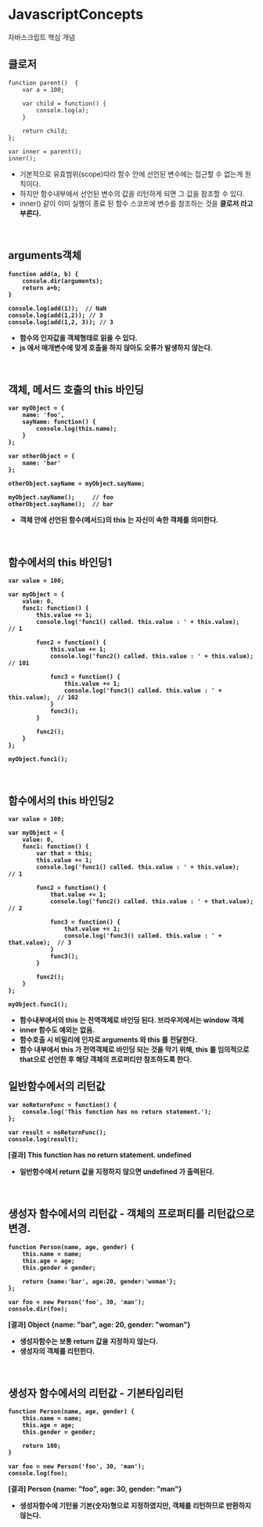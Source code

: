 # JavascriptConcepts
자바스크립트 핵심 개념

## 클로저

```
function parent()  {
	var a = 100;
	
	var child = function() {
		console.log(a);
	}
	
	return child;
};

var inner = parent();
inner();
```

- 기본적으로 유효범위(scope)따라 함수 안에 선언된 변수에는 접근할 수 없는게 원칙이다.
- 하지만 함수내부에서 선언된 변수의 값을 리턴하게 되면 그 값을 참조할 수 있다.
- inner() 같이 이미 실행이 종료 된 함수 스코프에 변수를 참조하는 것을 <b>클로저<b/> 라고 부른다.
  
<br>
  
## arguments객체

```
function add(a, b) {
	console.dir(arguments);
	return a+b;
}

console.log(add(1));  // NaN
console.log(add(1,2)); // 3
console.log(add(1,2, 3)); // 3
```

- 함수의 인자값을 객체형태로 읽을 수 있다.
- js 에서 매개변수에 맞게 호출을 하지 않아도 오류가 발생하지 않는다.

<br>

## 객체, 메서드 호출의 this 바인딩

```
var myObject = {
	name: 'foo',
	sayName: function() {
		console.log(this.name);
	}
};

var otherObject = {
	name: 'bar'
};

otherObject.sayName = myObject.sayName;

myObject.sayName(); 	// foo
otherObject.sayName();  // bar
```

- 객체 안에 선언된 함수(메서드)의 this 는 자신이 속한 객체를 의미한다.

<br>

## 함수에서의 this 바인딩1

```
var value = 100;

var myObject = {
	value: 0,
	func1: function() {	
		this.value += 1;
		console.log('func1() called. this.value : ' + this.value);   // 1
		
		func2 = function() {
			this.value += 1;
			console.log('func2() called. this.value : ' + this.value);   // 101
			
			func3 = function() {
				this.value += 1;
				console.log('func3() called. this.value : ' + this.value);  // 102
			}
			func3();
		}
		
		func2();
	}
};

myObject.func1();
```

<br>

## 함수에서의 this 바인딩2


```
var value = 100;

var myObject = {
	value: 0,
	func1: function() {	
		var that = this;
		this.value += 1;
		console.log('func1() called. this.value : ' + this.value);   // 1
		
		func2 = function() {
			that.value += 1;
			console.log('func2() called. this.value : ' + that.value);   // 2
			
			func3 = function() {
				that.value += 1;
				console.log('func3() called. this.value : ' + that.value);  // 3
			}
			func3();
		}
		
		func2();
	}
};

myObject.func1();
```

- 함수내부에서의 this 는 전역객체로 바인딩 된다. 브라우저에서는 window 객체
- inner 함수도 예외는 없음.
- 함수호출 시 비밀리에 인자로 arguments 와 this 를 전달한다.
- 함수 내부에서 this 가 전역객체로 바인딩 되는 것을 막기 위해, this 를 임의적으로 that으로 선언한 후 해당 객체의 프로퍼티만 참조하도록 한다.



## 일반함수에서의 리턴값

```
var noReturnFunc = function() {
	console.log('This function has no return statement.');
};

var result = noReturnFunc();
console.log(result);
```

[결과]
This function has no return statement.
undefined

- 일반함수에서 return 값을 지정하지 않으면 undefined 가 출력된다.

<br>


## 생성자 함수에서의 리턴값 - 객체의 프로퍼티를 리턴값으로 변경.

```
function Person(name, age, gender) {
	this.name = name;
	this.age = age;
	this.gender = gender;

	return {name:'bar', age:20, gender:'woman'};
};

var foo = new Person('foo', 30, 'man');
console.dir(foo);
```

[결과]
Object {name: "bar", age: 20, gender: "woman"}

- 생성자함수는 보통 return 값을 지정하지 않는다.
- 생성자의 객체를 리턴한다.


<br>

## 생성자 함수에서의 리턴값 - 기본타입리턴

```
function Person(name, age, gender) {
	this.name = name;
	this.age = age;
	this.gender = gender;

	return 100;
}

var foo = new Person('foo', 30, 'man');
console.log(foo);
```

[결과]
Person {name: "foo", age: 30, gender: "man"}

- 생성자함수에 기턴을 기본(숫자)형으로 지정하였지만, 객체를 리턴하므로 반환하지 않는다.
